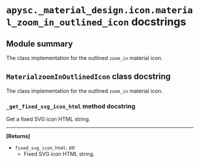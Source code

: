 # `apysc._material_design.icon.material_zoom_in_outlined_icon` docstrings

## Module summary

The class implementation for the outlined `zoom_in` material icon.

## `MaterialzoomInOutlinedIcon` class docstring

The class implementation for the outlined `zoom_in` material icon.

### `_get_fixed_svg_icon_html` method docstring

Get a fixed SVG icon HTML string.<hr>

**[Returns]**

- `fixed_svg_icon_html`: str
  - Fixed SVG icon HTML string.